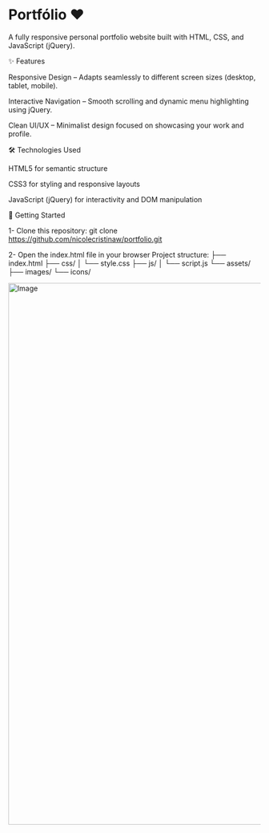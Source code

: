 # Portfólio ❤️

A fully responsive personal portfolio website built with HTML, CSS, and JavaScript (jQuery).

✨ Features

Responsive Design – Adapts seamlessly to different screen sizes (desktop, tablet, mobile).

Interactive Navigation – Smooth scrolling and dynamic menu highlighting using jQuery.

Clean UI/UX – Minimalist design focused on showcasing your work and profile.

🛠️ Technologies Used

HTML5 for semantic structure

CSS3 for styling and responsive layouts

JavaScript (jQuery) for interactivity and DOM manipulation

🚀 Getting Started

1- Clone this repository:
git clone https://github.com/nicolecristinaw/portfolio.git

2- Open the index.html file in your browser
Project structure:
├── index.html
├── css/
│   └── style.css
├── js/
│   └── script.js
└── assets/
    ├── images/
    └── icons/

<img width="1920" height="1080" alt="Image" src="https://github.com/user-attachments/assets/360b4d51-ee94-4caa-9351-07fd9c440dda" />
